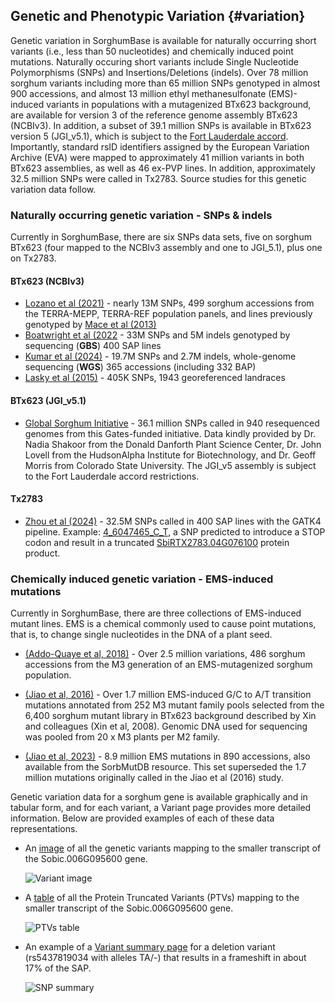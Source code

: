 ## Genetic and Phenotypic Variation {#variation}

Genetic variation in SorghumBase is available for naturally occurring short variants (i.e., less than 50 nucleotides) and chemically induced point mutations. Naturally occuring short variants include Single Nucleotide Polymorphisms (SNPs) and Insertions/Deletions (indels). Over 78 million sorghum variants including more than 65 million SNPs genotyped in almost 900 accessions, and almost 13 million ethyl methanesulfonate (EMS)-induced variants in populations with a mutagenized BTx623 background, are available for version 3 of the reference genome assembly BTx623 (NCBIv3). In addition, a subset of 39.1 million SNPs is available in BTx623 version 5 (JGI_v5.1), which is subject to the [Fort Lauderdale accord](https://www.sanger.ac.uk/wp-content/uploads/fortlauderdalereport.pdf). Importantly, standard rsID identifiers assigned by the European Variation Archive (EVA) were mapped to approximately 41 million variants in both BTx623 assemblies, as well as 46 ex-PVP lines. 
In addition, approximately 32.5 million SNPs were called in Tx2783. Source studies for this genetic variation data follow.

### Naturally occurring genetic variation - SNPs & indels

Currently in SorghumBase, there are six SNPs data sets, five on sorghum BTx623 (four mapped to the NCBIv3 assembly and one to JGI_5.1), plus one on Tx2783.

#### BTx623 (NCBIv3)

- [Lozano et al (2021)](https://www.sorghumbase.org/paper/comparative-evolutionary-genetics-of-deleterious-load-in-sorghum-and-maize) - nearly 13M SNPs, 499 sorghum accessions from the TERRA-MEPP, TERRA-REF population panels, and lines previously genotyped by [Mace et al (2013)](https://www.sorghumbase.org/paper/21275)
- [Boatwright et al (2022](https://www.sorghumbase.org/paper/20741) - 33M SNPs and 5M indels genotyped by sequencing (**GBS**) 400 SAP lines
- [Kumar et al (2024)](https://www.sorghumbase.org/paper/24501) - 19.7M SNPs and 2.7M indels, whole-genome sequencing (**WGS**) 365 accessions (including 332 BAP)
- [Lasky et al (2015)](https://www.sorghumbase.org/paper/24502) - 405K SNPs, 1943 georeferenced landraces

#### BTx623 (JGI_v5.1)

- [Global Sorghum Initiative](https://www.globalsorghuminitiative.org/) - 36.1 million SNPs called in 940 resequenced genomes from this Gates-funded initiative. Data kindly provided by Dr. Nadia Shakoor from the Donald Danforth Plant Science Center, Dr. John Lovell from the HudsonAlpha Institute for Biotechnology, and Dr. Geoff Morris from Colorado State University. The JGI_v5 assembly is subject to the Fort Lauderdale accord restrictions.

#### Tx2783

- [Zhou et al (2024)](https://www.sorghumbase.org/paper/23243) - 32.5M SNPs called in 400 SAP lines with the GATK4 pipeline. Example: [4_6047465_C_T](https://ensembl.sorghumbase.org/Sorghum_tx2783pac/Variation/Sample?db=core;r=4:6046965-6047965;v=4_6047465_C_T;vdb=variation;vf=11387812), a SNP predicted to introduce a STOP codon and result in a truncated [SbiRTX2783.04G076100](https://ensembl.sorghumbase.org/Sorghum_tx2783pac/Gene/Summary?db=core;g=SbiRTX2783.04G076100;r=4:6046424-6048133;t=SbiRTX2783.04G076100.1;v=4_6047465_C_T;vdb=variation;vf=11387812) protein product.


### Chemically induced genetic variation -  EMS-induced mutations
Currently in SorghumBase, there are three collections of EMS-induced mutant lines. EMS is a chemical commonly used to cause point mutations, that is, to change single nucleotides in the DNA of a plant seed.

- [(Addo-Quaye et al, 2018)](https://www.sorghumbase.org/paper/19942) - Over 2.5 million variations, 486 sorghum accessions from the M3 generation of an EMS-mutagenized sorghum population.
  
- [(Jiao et al, 2016)](https://www.sorghumbase.org/paper/21276) - Over 1.7 million EMS-induced G/C to A/T transition mutations annotated from 252 M3 mutant family pools selected from the 6,400 sorghum mutant library in BTx623 background described by Xin and colleagues (Xin et al, 2008). Genomic DNA used for sequencing was pooled from 20 x M3 plants per M2 family.

- [(Jiao et al, 2023)](https://www.sorghumbase.org/paper/23165) - 8.9 million EMS mutations in 890 accessions, also available from the SorbMutDB resource. This set superseded the 1.7 million mutations originally called in the Jiao et al (2016) study.

Genetic variation data for a sorghum gene is available graphically and in tabular form, and for each variant, a Variant page provides more detailed information. Below are provided examples of each of these data representations.

- An [image](https://ensembl.sorghumbase.org/Sorghum_bicolor/Transcript/Variation_Transcript/Image?db=core;g=SORBI_3006G095600;r=6:46566240-46571064;t=SORBI_3006G095600.2;v=tmp_3_61561138_G_A;vdb=variation;vf=3821694) of all the genetic variants mapping to the smaller transcript of the Sobic.006G095600 gene.

  ![Variant image](images/variation_image.png)

- A [table](https://ensembl.sorghumbase.org/Sorghum_bicolor/Transcript/Variation_Transcript/Table?db=core;g=SORBI_3006G095600;r=6:46566240-46571064;t=SORBI_3006G095600.2;v=tmp_3_61561138_G_A;vdb=variation;vf=3821694) of all the Protein Truncated Variants (PTVs) mapping to the smaller transcript of the Sobic.006G095600 gene.

  ![PTVs table](images/variation_table_ptvs.png)
  
- An example of a [Variant summary page](https://ensembl.sorghumbase.org/Sorghum_bicolor/Variation/Explore?db=core;g=SORBI_3006G095600;r=6:46566240-46571064;t=SORBI_3006G095600.2;v=rs5437819034;vdb=variation;vf=47523480)
  for a deletion variant (rs5437819034 with alleles TA/-) that results in a frameshift in about 17% of the SAP.

  ![SNP summary](images/snp_summary.png)

